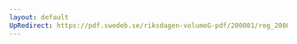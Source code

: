 ```yaml
---
layout: default
UpRedirect: https://pdf.swedeb.se/riksdagen-volumeG-pdf/200001/reg_200001/reg_200001_0444.pdf
---
```

